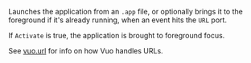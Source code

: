 Launches the application from an `.app` file, or optionally brings it to the foreground if it's already running, when an event hits the `URL` port.

If `Activate` is true, the application is brought to foreground focus.

See [vuo.url](vuo-nodeset://vuo.url) for info on how Vuo handles URLs.
